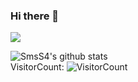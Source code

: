 ### Hi there 👋

![](https://raw.githubusercontent.com/JoeyBling/JoeyBling/master/pic/pusheencode.gif)

![SmsS4's github stats](https://github-readme-stats.vercel.app/api/?username=SmsS4&show_icons=true&title_color=fff&icon_color=79ff97&text_color=9f9f9f&bg_color=151515)
<br>
VisitorCount:
![VisitorCount](https://profile-counter.glitch.me/SmsS4/count.svg)
